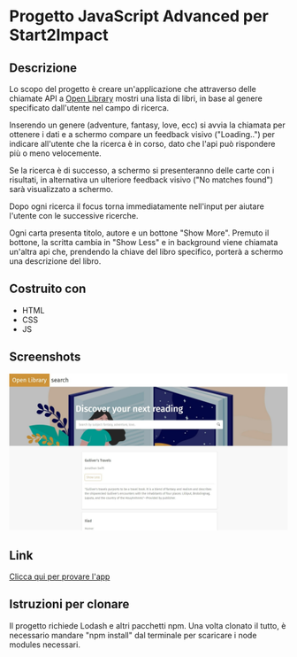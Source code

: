 # Progetto JavaScript Advanced per Start2Impact

## Descrizione

Lo scopo del progetto è creare un'applicazione che attraverso delle chiamate API a [Open Library](https://openlibrary.org/developers/api) mostri una lista di libri, in base al genere specificato dall'utente nel campo di ricerca.

Inserendo un genere (adventure, fantasy, love, ecc) si avvia la chiamata per ottenere i dati e a schermo compare un feedback visivo ("Loading..") per indicare all'utente che la ricerca è in corso, dato che l'api può rispondere più o meno velocemente.

Se la ricerca è di successo, a schermo si presenteranno delle carte con i risultati, in alternativa un ulteriore feedback visivo ("No matches found") sarà visualizzato a schermo.

Dopo ogni ricerca il focus torna immediatamente nell'input per aiutare l'utente con le successive ricerche.

Ogni carta presenta titolo, autore e un bottone "Show More". Premuto il bottone, la scritta cambia in "Show Less" e in background viene chiamata un'altra api che, prendendo la chiave del libro specifico, porterà a schermo una descrizione del libro.

## Costruito con

-   HTML
-   CSS
-   JS

## Screenshots

![App screenshot](./src/img/screenshot.jpeg)

## Link

[Clicca qui per provare l'app](url)

## Istruzioni per clonare

Il progetto richiede Lodash e altri pacchetti npm. Una volta clonato il tutto, è necessario mandare "npm install" dal terminale per scaricare i node modules necessari.
